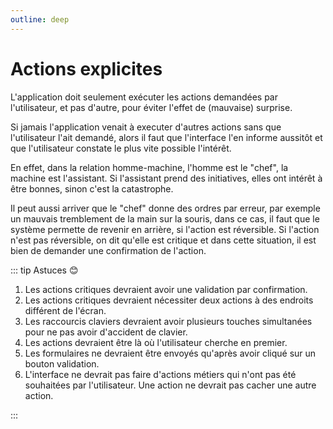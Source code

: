 ```yaml
---
outline: deep
---
```


# Actions explicites

L'application doit seulement exécuter les actions demandées par l'utilisateur,
et pas d'autre, pour éviter l'effet de (mauvaise) surprise.

Si jamais l'application venait à executer d'autres actions sans que
l'utilisateur l'ait demandé, alors il faut que l'interface l'en informe aussitôt
et que l'utilisateur constate le plus vite possible l'intérêt.

En effet, dans la relation homme-machine, l'homme est le "chef", la machine est
l'assistant. Si l'assistant prend des initiatives, elles ont intérêt à être
bonnes, sinon c'est la catastrophe.

Il peut aussi arriver que le "chef" donne des ordres par erreur, par exemple un
mauvais tremblement de la main sur la souris, dans ce cas, il faut que le
système permette de revenir en arrière, si l'action est réversible. Si l'action
n'est pas réversible, on dit qu'elle est critique et dans cette situation, il
est bien de demander une confirmation de l'action.

::: tip Astuces 😊

1. Les actions critiques devraient avoir une validation par confirmation.
2. Les actions critiques devraient nécessiter deux actions à des endroits
   différent de l'écran.
3. Les raccourcis claviers devraient avoir plusieurs touches simultanées pour ne
   pas avoir d'accident de clavier.
4. Les actions devraient être là où l'utilisateur cherche en premier.
5. Les formulaires ne devraient être envoyés qu'après avoir cliqué sur un bouton
   validation.
6. L'interface ne devrait pas faire d'actions métiers qui n'ont pas été
   souhaitées par l'utilisateur. Une action ne devrait pas cacher une autre
   action.

:::
